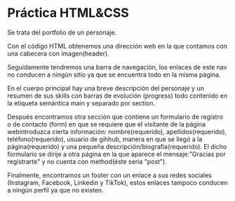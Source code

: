 # Práctica HTML&CSS

Se trata del portfolio de un personaje.

Con el código HTML obtenemos una dirección web en la que contamos con una cabecera con imagen(header).

Seguidamente tendremos una barra de navegación, los enlaces de este nav no conducen a ningún sitio ya que se encuentra todo en la misma página.

En el cuerpo principal hay una breve descripción del personaje y un resumen de sus skills con barras de evolución (progress) todo contenido en la etiqueta semántica main y separado por section.

Después encontramos otra sección que contiene un formulario de registro o de contacto (form) en que se requiere que el visitante de la página webintroduzca cierta información: nombre(requerido), apellidos(requerido), teléfono(requerido), usuario de gihhub, manera en que se llegó a la página(requerido) y una pequeña descripción/biografia(requerido). El dicho formulario se dirije a otra página en la que aparece el mensaje:"Gracias por registrarte" y no cuenta con method(éste seria "post").

Finalmente, encontramos un footer con un enlace a sus redes sociales (Instagram, Facebook, Linkedin y TikTok), estos enlaces tampoco conducen a ningún perfil ya que no existen.
